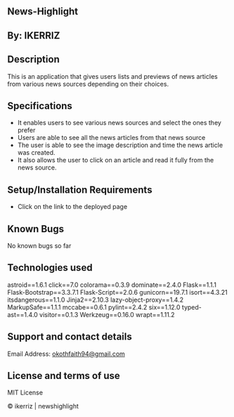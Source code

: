 ## News-Highlight

## By: IKERRIZ

## Description
This is an application that gives users  lists and previews of news articles from various news sources depending on their choices.

## Specifications
* It enables users to see various news sources and select the ones they prefer
* Users are able to see all the news articles from that news source
* The user is able to see the image description and time the news article was created.
* It also allows the user to click on an article and read it fully from the news source.

## Setup/Installation Requirements
* Click on the link to the deployed page

## Known Bugs
No known bugs so far

## Technologies used
astroid==1.6.1
click==7.0
colorama==0.3.9
dominate==2.4.0
Flask==1.1.1
Flask-Bootstrap==3.3.7.1
Flask-Script==2.0.6
gunicorn==19.7.1
isort==4.3.21
itsdangerous==1.1.0
Jinja2==2.10.3
lazy-object-proxy==1.4.2
MarkupSafe==1.1.1
mccabe==0.6.1
pylint==2.4.2
six==1.12.0
typed-ast==1.4.0
visitor==0.1.3
Werkzeug==0.16.0
wrapt==1.11.2

## Support and contact details
Email Address: okothfaith94@gmail.com

## License and terms of use
MIT License

© ikerriz | newshighlight